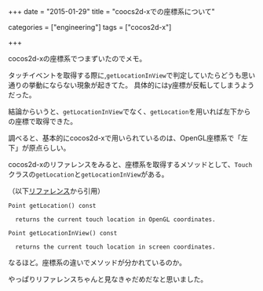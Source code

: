 +++
date = "2015-01-29"
title = "coocs2d-xでの座標系について"

categories = ["engineering"]
tags = ["cocos2d-x"]

+++


cocos2d-xの座標系でつまずいたのでメモ。

タッチイベントを取得する際に,`getLocationInView`で判定していたらどうも思い通りの挙動にならない現象が起きてた。
具体的にはy座標が反転してしまうようだった。

結論からいうと、`getLocationInView`でなく、`getLocation`を用いれば左下からの座標で取得できた。

調べると、基本的にcocos2d-xで用いられているのは、OpenGL座標系で「左下」が原点らしい。

cocos2d-xのリファレンスをみると、座標系を取得するメソッドとして、`Touch`クラスの`getLocation`と`getLocationInView`がある。

（以下[リファレンス](http://www.cocos2d-x.org/reference/native-cpp/V3.0alpha0/d8/d2a/classcocos2d_1_1_touch.html#aa03f42060cbbba794ce0e1d107499258)から引用）

```
Point getLocation() const

  returns the current touch location in OpenGL coordinates.

Point getLocationInView() const

  returns the current touch location in screen coordinates.
```

なるほど。座標系の違いでメソッドが分かれているのか。

やっぱりリファレンスちゃんと見なきゃだめだなと思いました。
